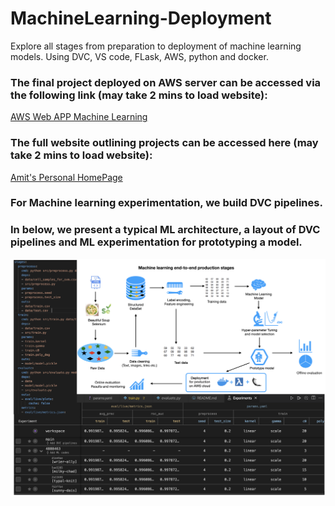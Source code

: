 # MachineLearning-Deployment
Explore all stages from preparation to deployment of machine learning models. Using DVC, VS code, FLask, AWS, python and docker.


### The final project deployed on AWS server can be accessed via the following link (may take 2 mins to load website):
[AWS Web APP Machine Learning](https://uw44cshh4a23jlvucfhjbyllye0lvsfb.lambda-url.us-east-1.on.aws)
### The full website outlining projects can be accessed here (may take 2 mins to load website):
[Amit's Personal HomePage](https://tfzfmiug4if622cp6ml7dlqt2e0njauz.lambda-url.us-east-1.on.aws/)

### For Machine learning experimentation, we build DVC pipelines. 
### In below, we present a typical ML architecture, a layout of DVC pipelines and ML experimentation for prototyping a model.
![alt text](Diagrams-ML-Stages_Merged.png)
